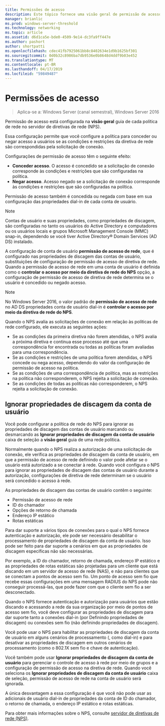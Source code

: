 ```yaml
---
title: Permissões de acesso
description: Este tópico fornece uma visão geral de permissão de acesso de diretiva de rede para o servidor de políticas de rede no Windows Server 2016.
manager: brianlic
ms.prod: windows-server-threshold
ms.technology: networking
ms.topic: article
ms.assetid: d6d1ca5e-bde0-4509-9e14-dc3fa9ff447e
ms.author: pashort
author: shortpatti
ms.openlocfilehash: cdec41fb7925061bb8c8402634e1d9b1625bf301
ms.sourcegitcommit: 0d0b32c8986ba7db9536e0b8648d4ddf9b03e452
ms.translationtype: MT
ms.contentlocale: pt-BR
ms.lasthandoff: 04/17/2019
ms.locfileid: "59849487"
---
```

# <a name="access-permission"></a>Permissões de acesso

>Aplica-se a: Windows Server (canal semestral), Windows Server 2016

Permissão de acesso está configurada na **visão geral** guia de cada política de rede no servidor de diretivas de rede (NPS). 

Essa configuração permite que você configure a política para conceder ou negar acesso a usuários se as condições e restrições da diretiva de rede são correspondidas pela solicitação de conexão. 

Configurações de permissão de acesso têm o seguinte efeito:

- **Conceder acesso**. O acesso é concedido se a solicitação de conexão corresponde às condições e restrições que são configuradas na política.
- **Negar acesso**. Acesso negado se a solicitação de conexão corresponde às condições e restrições que são configuradas na política.

Permissão de acesso também é concedida ou negada com base em sua configuração das propriedades dial-in de cada conta de usuário.

>[!NOTE]
>Contas de usuário e suas propriedades, como propriedades de discagem, são configuradas no tanto os usuários do Active Directory e computadores ou os usuários locais e grupos Microsoft Management Console \(MMC\) snap-in, dependendo se você tiver Active Directory&reg; Domain Services (AD DS) instalado.

A configuração de conta de usuário **permissão de acesso de rede**, que é configurado nas propriedades de discagem das contas de usuário, substituições de configuração de permissão de acesso de diretiva de rede. Quando a permissão de acesso de rede em uma conta de usuário é definida como o **controlar o acesso por meio da diretiva de rede do NPS** opção, a configuração de permissão de acesso de diretiva de rede determina se o usuário é concedido ou negado acesso.

>[!NOTE]
>No Windows Server 2016, o valor padrão de **permissão de acesso de rede** no AD DS propriedades conta de usuário dial-in é **controlar o acesso por meio da diretiva de rede do NPS**.

Quando o NPS avalia as solicitações de conexão em relação às políticas de rede configurado, ele executa as seguintes ações:

- Se as condições da primeira diretiva não forem atendidas, o NPS avalia a próxima diretiva e continua esse processo até que uma correspondência for encontrada ou todas as políticas foram avaliadas para uma correspondência.
- Se as condições e restrições de uma política forem atendidas, o NPS concede ou nega acesso, dependendo do valor da configuração de permissão de acesso na política.
- Se as condições de uma correspondência de política, mas as restrições na política não corresponderem, o NPS rejeita a solicitação de conexão.
- Se as condições de todas as políticas não corresponderem, o NPS rejeita a solicitação de conexão.

## <a name="ignore-user-account-dial-in-properties"></a>Ignorar propriedades de discagem da conta de usuário

Você pode configurar a política de rede do NPS para ignorar as propriedades de discagem das contas de usuário marcando ou desmarcando as **Ignorar propriedades de discagem da conta de usuário** caixa de seleção a **visão geral** guia de uma rede política. 

Normalmente quando o NPS realiza a autorização de uma solicitação de conexão, ele verifica as propriedades de discagem da conta de usuário, em que a permissão de acesso de rede definindo o valor pode afetar se o usuário está autorizado a se conectar à rede. Quando você configura o NPS para ignorar as propriedades de discagem das contas de usuário durante a autorização, configurações de diretiva de rede determinam se o usuário será concedido o acesso à rede.

As propriedades de discagem das contas de usuário contêm o seguinte:

- Permissão de acesso de rede
- ID do chamador
- Opções de retorno de chamada
- Endereço IP estático
- Rotas estáticas

Para dar suporte a vários tipos de conexões para o qual o NPS fornece autenticação e autorização, ele pode ser necessário desabilitar o processamento de propriedades de discagem da conta de usuário. Isso pode ser feito para dar suporte a cenários em que as propriedades de discagem específicas não são necessárias.

Por exemplo, a ID do chamador, retorno de chamada, endereço IP estático e as propriedades de rotas estáticas são projetadas para um cliente que está discando em um servidor de acesso de rede \(NAS\), e não para clientes que se conectam a pontos de acesso sem fio. Um ponto de acesso sem fio que recebe essas configurações em uma mensagem RADIUS do NPS pode não conseguir processá-las, que pode fazer com que o cliente sem fio a ser desconectado.

Quando o NPS fornece autenticação e autorização para usuários que estão discando e acessando a rede da sua organização por meio de pontos de acesso sem fio, você deve configurar as propriedades de discagem para dar suporte tanto a conexões dial-in \(por Definindo propriedades de discagem\) ou conexões sem fio \(não definindo propriedades de discagem\).

Você pode usar o NPS para habilitar as propriedades de discagem da conta de usuário em alguns cenários de processamento \(, como dial-in\) e para desativar as propriedades de discagem em outros cenários de processamento \(como o 802.1X sem fio e chave de autenticação\).

Você também pode usar **Ignorar propriedades de discagem da conta de usuário** para gerenciar o controle de acesso à rede por meio de grupos e a configuração de permissão de acesso na diretiva de rede. Quando você seleciona os **Ignorar propriedades de discagem da conta de usuário** caixa de seleção, permissão de acesso de rede na conta de usuário será ignorada.

A única desvantagem a essa configuração é que você não pode usar as adicionais de usuário dial-in de propriedades da conta de ID do chamador, o retorno de chamada, o endereço IP estático e rotas estáticas.

Para obter mais informações sobre o NPS, consulte [servidor de diretivas de rede (NPS)](nps-top.md).
